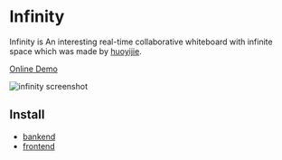 # Infinity

Infinity is An interesting real-time collaborative whiteboard with infinite space which was made by [huoyijie](https://huoyijie.cn).

[Online Demo](https://huoyijie.github.io/infinity/)

![infinity screenshot](https://github.com/huoyijie/infinity/assets/11747704/ec8c38f7-5877-4031-b578-c966b70422f9)

## Install

* [bankend](./backend/)
* [frontend](./frontend/)
